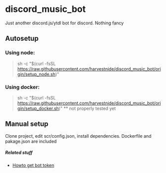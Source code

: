 # discord_music_bot
Just another discord.js/ytdl bot for discord. Nothing fancy

## Autosetup

### Using node:
>sh -c "$(curl -fsSL https://raw.githubusercontent.com/harvestnide/discord_music_bot/origin/setup_node.sh)"

### Using docker:
>sh -c "$(curl -fsSL https://raw.githubusercontent.com/harvestnide/discord_music_bot/origin/setup_docker.sh)"
** not properly tested yet

## Manual setup ##
Clone project, edit scr/config.json, install dependencies. Dockerfile and pakage.json are included

##### Related stuff #####
- [Howto get bot token](https://github.com/reactiflux/discord-irc/wiki/Creating-a-discord-bot-&-getting-a-token)

